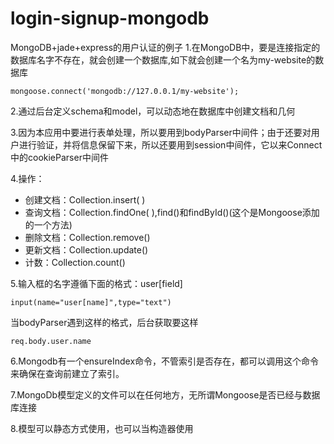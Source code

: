 # login-signup-mongodb
MongoDB+jade+express的用户认证的例子
1.在MongoDB中，要是连接指定的数据库名字不存在，就会创建一个数据库,如下就会创建一个名为my-website的数据库

```
mongoose.connect('mongodb://127.0.0.1/my-website');
```

2.通过后台定义schema和model，可以动态地在数据库中创建文档和几何

3.因为本应用中要进行表单处理，所以要用到bodyParser中间件；由于还要对用户进行验证，并将信息保留下来，所以还要用到session中间件，它以来Connect中的cookieParser中间件

4.操作：

- 创建文档：Collection.insert( )
- 查询文档：Collection.findOne( ),find()和findById()(这个是Mongoose添加的一个方法)
- 删除文档：Collection.remove()
- 更新文档：Collection.update()
- 计数：Collection.count()

5.输入框的名字遵循下面的格式：user[field]

```
input(name="user[name]",type="text")
```

当bodyParser遇到这样的格式，后台获取要这样

```
req.body.user.name
```

6.Mongodb有一个ensureIndex命令，不管索引是否存在，都可以调用这个命令来确保在查询前建立了索引。

7.MongoDb模型定义的文件可以在任何地方，无所谓Mongoose是否已经与数据库连接

8.模型可以静态方式使用，也可以当构造器使用
